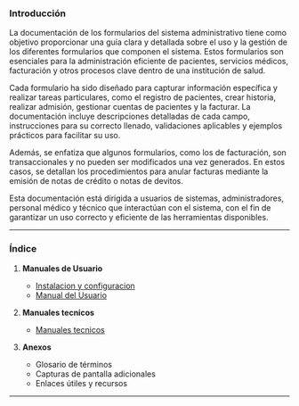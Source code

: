 ### **Introducción**

La documentación de los formularios del sistema administrativo tiene como objetivo proporcionar una guía clara y detallada sobre el uso y la gestión de los diferentes formularios que componen el sistema. Estos formularios son esenciales para la administración eficiente de pacientes, servicios médicos, facturación y otros procesos clave dentro de una institución de salud.

Cada formulario ha sido diseñado para capturar información específica y realizar tareas particulares, como el registro de pacientes, crear historia, realizar admisión, gestionar cuentas de pacientes y la facturar. La documentación incluye descripciones detalladas de cada campo, instrucciones para su correcto llenado, validaciones aplicables y ejemplos prácticos para facilitar su uso.

Además, se enfatiza que algunos formularios, como los de facturación, son transaccionales y no pueden ser modificados una vez generados. En estos casos, se detallan los procedimientos para anular facturas mediante la emisión de notas de crédito o notas de devitos.

Esta documentación está dirigida a usuarios de sistemas, administradores, personal médico y técnico que interactúan con el sistema, con el fin de garantizar un uso correcto y eficiente de las herramientas disponibles.

---

### **Índice**


1. **Manuales de Usuario**
   - [Instalacion y configuracion](instalacion/README.md)
   - [Manual del Usuario](sistemas/README.md)

2. **Manuales tecnicos**
   - [Manuales tecnicos](doc/cosmos/README.md)

3. **Anexos**
   - Glosario de términos
   - Capturas de pantalla adicionales
   - Enlaces útiles y recursos

---

